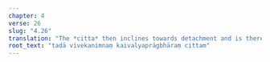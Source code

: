 ```yaml
---
chapter: 4
verse: 26
slug: "4.26"
translation: "The *citta* then inclines towards detachment and is therefore borne onwards towards liberation."
root_text: "tadā vivekanimnaṃ kaivalyaprāgbhāraṃ cittam"
---
```


